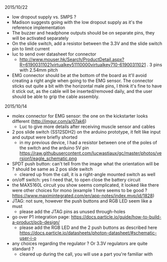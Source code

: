 2015/10/22
* low dropout supply vs. SMPS ?
 * Madison suggests going with the low dropout supply as it's the reference implementation
* The buzzer and headphone outputs should be on separate pins, they will be activated separately
* On the slide switch, add a resistor between the 3.3V and the slide switch pin to limit current
* luc to send over datasheet for connector
  * http://www.mouser.hk/Search/ProductDetail.aspx?R=61900311021virtualkey51110000virtualkey710-61900311021 . 3 pins with 2.54mm pitch
* EMG connector should be at the bottom of the board as it'll avoid creating a right angle when going to the EMG sensor. The connector sticks out quite a bit with the horizontal male pins, I think it's fine to have it stick out, as the cable will be inserted/removed daily, and the user should be able to grip the cable assembly.

2015/10/14
* molex connector for EMG sensor: the one on the kickstarter looks different (http://imgur.com/a/07ak6)
   * Luc to give more details after receiving muscle sensor and cables 
* 2 pos slide switch (SS12SDH2) on the arduino prototype, it felt like input and output were briefly shorted
  * in my previous device, I had a resistor between one of the poles of the switch and the arduino 5V pin https://raw.githubusercontent.com/lucwastiaux/gc/master/photos/version1/eagle_schematic.png
* SPDT push button: can't tell from the image what the orientation will be ? should be same as 2 pos slide switch
  * cleared up from the call, it is a right-angle mounted switch as well
* on/off switch: yes I need that, to open close the battery circuit
* the MAX5160L circuit you show seems complicated, it looked like there were other choices for mono (example 1 here seems to be good ? https://www.maximintegrated.com/en/app-notes/index.mvp/id/1828)
* JTAG: not sure, however the push buttons and RGB LED seem like a must
  * please add the JTAG pins as unused through-holes
* go over P1 integration page: https://docs.particle.io/guide/how-to-build-a-product/pcb-design/
  * please add the RGB LED and the 2 push buttons as described here https://docs.particle.io/datasheets/photon-datasheet/#schematic-user-i-o
* any choices regarding the regulator ? Or 3.3V regulators are quite standard ?
  * cleared up during the call, you will use a part you're familiar with

